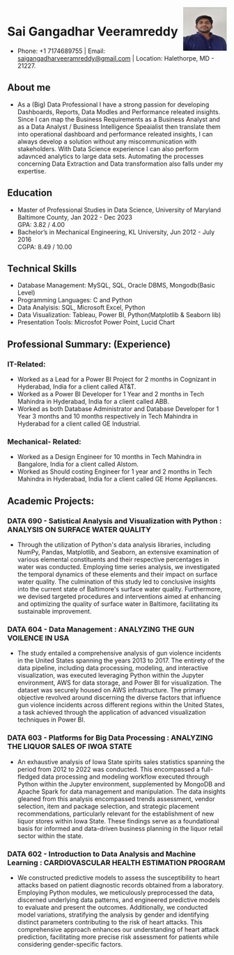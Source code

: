 <img src="https://raw.githubusercontent.com/SaiGangadharVeeramreddy/UMBC-DATA606-FALL2023-MONDAY/8fc7714287fccc3594a614fce5876e8c7efe2efe/Sai_Gangadhar_Veeramreddy.png" width="100" height="100" align="right"/>

# Sai Gangadhar Veeramreddy
- Phone: +1 7174689755 | Email: saigangadharveeramreddy@gmail.com | Location: Halethorpe, MD - 21227.

## About me
- As a (Big) Data Professional I have a strong passion for developing Dashboards, Reports, Data Modles  and Performance releated insights. Since I can map the Business Requirements as a Business Analyst and as a Data Analyst / Business Intelligence Speaialist then translate them into operational dashboard and performance releated insights, I can always develop a solution without any miscommunication with stakeholders. With Data Science experience I can also perform adavnced analytics to large data sets. Automating the processes concerning Data Extraction and Data transformation also falls under my expertise.

## Education
- Master of Professional Studies in Data Science, University of Maryland Baltimore County, Jan 2022 - Dec 2023  
  GPA: 3.82 / 4.00
- Bachelor’s in Mechanical Engineering, KL University, Jun 2012 - July 2016  
  CGPA: 8.49 / 10.00

## Technical Skills
- Database Management: MySQL, SQL, Oracle DBMS, Mongodb(Basic Level)
- Programming Languages: C and Python
- Data Analyisis: SQL, Microsoft Excel, Python
- Data Visualization: Tableau, Power BI, Python(Matplotlib & Seaborn lib)
- Presentation Tools: Microsfot Power Point, Lucid Chart

## Professional Summary: (Experience)
### IT-Related:
- Worked as a Lead for a Power BI Project for 2 months in Cognizant in Hyderabad, India for a client called AT&T.
- Worked as a Power BI Developer for 1 Year and 2 months in Tech Mahindra in Hyderabad, India for a client called ABB.
- Worked as both Database Administrator and Database Developer for 1 Year 3 months and 10 months respectively in Tech Mahindra in Hyderabad for a client called GE Industrial.

### Mechanical- Related:
- Worked as a Design Engineer for 10 months in Tech Mahindra in Bangalore, India for a client called Alstom.
- Worked as Should costing Engineer for 1 year and 2 months in Tech Mahindra in Hyderabad, India for a client called GE Home Appliances.

## Academic Projects:

### DATA 690 - Satistical Analysis and Visualization with Python : ANALYSIS ON SURFACE WATER QUALITY
- Through the utilization of Python's data analysis libraries, including NumPy, Pandas, Matplotlib, and Seaborn, an extensive examination of various elemental constituents and their respective percentages in water was conducted. Employing time series analysis, we investigated the temporal dynamics of these elements and their impact on surface water quality. The culmination of this study led to conclusive insights into the current state of Baltimore's surface water quality. Furthermore, we devised targeted procedures and interventions aimed at enhancing and optimizing the quality of surface water in Baltimore, facilitating its sustainable improvement.


### DATA 604 - Data Management : ANALYZING THE GUN VOILENCE IN USA
- The study entailed a comprehensive analysis of gun violence incidents in the United States spanning the years 2013 to 2017. The entirety of the data pipeline, including data processing, modeling, and interactive visualization, was executed leveraging Python within the Jupyter environment, AWS for data storage, and Power BI for visualization. The dataset was securely housed on AWS infrastructure. The primary objective revolved around discerning the diverse factors that influence gun violence incidents across different regions within the United States, a task achieved through the application of advanced visualization techniques in Power BI.


### DATA 603 - Platforms for Big Data Processing : ANALYZING THE LIQUOR SALES OF IWOA STATE
- An exhaustive analysis of Iowa State spirits sales statistics spanning the period from 2012 to 2022 was conducted. This encompassed a full-fledged data processing and modeling workflow executed through Python within the Jupyter environment, supplemented by MongoDB and Apache Spark for data management and manipulation. The data insights gleaned from this analysis encompassed trends assessment, vendor selection, item and package selection, and strategic placement recommendations, particularly relevant for the establishment of new liquor stores within Iowa State. These findings serve as a foundational basis for informed and data-driven business planning in the liquor retail sector within the state.


### DATA 602 - Introduction to Data Analysis and Machine Learning : CARDIOVASCULAR HEALTH ESTIMATION PROGRAM
- We constructed predictive models to assess the susceptibility to heart attacks based on patient diagnostic records obtained from a laboratory. Employing Python modules, we meticulously preprocessed the data, discerned underlying data patterns, and engineered predictive models to evaluate and present the outcomes. Additionally, we conducted model variations, stratifying the analysis by gender and identifying distinct parameters contributing to the risk of heart attacks. This comprehensive approach enhances our understanding of heart attack prediction, facilitating more precise risk assessment for patients while considering gender-specific factors.
